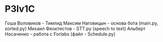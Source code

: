 # P3lv1C
Гоша Воловиков - Тимлид
Максим Наговицын - основа бота (main.py, sorted.py)
Михаил Феоктистов - STT.py (speech to text)
Альберт Носаченко - работа с Forlabs (файл - Schedule.py)